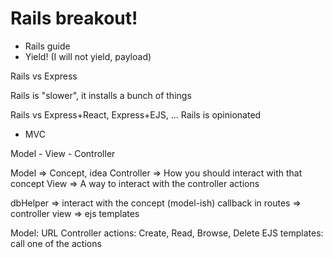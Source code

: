 # Rails breakout!

- Rails guide
- Yield! (I will not yield, payload)

Rails vs Express

Rails is "slower", it installs a bunch of things

Rails vs Express+React, Express+EJS, ...
Rails is opinionated

- MVC

<!-- Marvel vs Capcom -->

Model - View - Controller

Model => Concept, idea
Controller => How you should interact with that concept
View => A way to interact with the controller actions

dbHelper => interact with the concept (model-ish)
callback in routes => controller
view => ejs templates

Model: URL
Controller actions: Create, Read, Browse, Delete
EJS templates: call one of the actions
